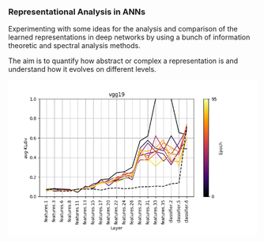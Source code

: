 ### Representational Analysis in ANNs

Experimenting with some ideas for the analysis and comparison of the learned representations in deep networks by using a bunch of information theoretic and spectral analysis methods.

The aim is to quantify how abstract or complex a representation is and understand how it evolves on different levels. 

![plot](./figures/layer_abstractness/evd/avg-KLdiv/vgg19_1024_avg-KLdiv.png)





